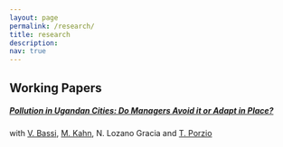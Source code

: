 ```yaml
---
layout: page
permalink: /research/
title: research
description: 
nav: true
---
```


## Working Papers


##### [Pollution in Ugandan Cities: Do Managers Avoid it or Adapt in Place?](/assets/pdf/Pollution.pdf) 

with [V. Bassi](http://www.vittoriobassi.com/), 
[M. Kahn](https://sites.google.com/site/mek1966/), 
N. Lozano Gracia and 
[T. Porzio](https://sites.google.com/view/tommaso-porzio/home)

